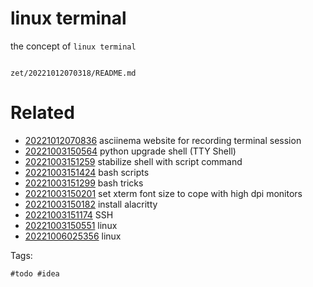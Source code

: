 # linux terminal

the concept of `linux terminal`

```
```

` zet/20221012070318/README.md `

# Related

- [20221012070836](/zet/20221012070836/README.md) asciinema website for recording terminal session
- [20221003150564](/zet/20221003150564/README.md) python upgrade shell (TTY Shell)
- [20221003151259](/zet/20221003151259/README.md) stabilize shell with script command
- [20221003151424](/zet/20221003151424/README.md) bash scripts
- [20221003151299](/zet/20221003151299/README.md) bash tricks
- [20221003150201](/zet/20221003150201/README.md) set xterm font size to cope with high dpi monitors
- [20221003150182](/zet/20221003150182/README.md) install alacritty 
- [20221003151174](/zet/20221003151174/README.md) SSH
- [20221003150551](/zet/20221003150551/README.md) linux
- [20221006025356](/zet/20221006025356/README.md) linux

Tags:

    #todo #idea
